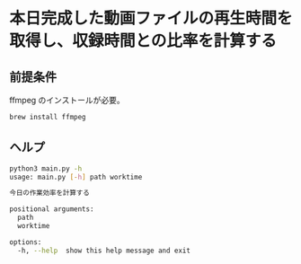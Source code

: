# 本日完成した動画ファイルの再生時間を取得し、収録時間との比率を計算する



## 前提条件

ffmpeg のインストールが必要。

```sh
brew install ffmpeg
```



## ヘルプ

```sh
python3 main.py -h
usage: main.py [-h] path worktime

今日の作業効率を計算する

positional arguments:
  path
  worktime

options:
  -h, --help  show this help message and exit
```

